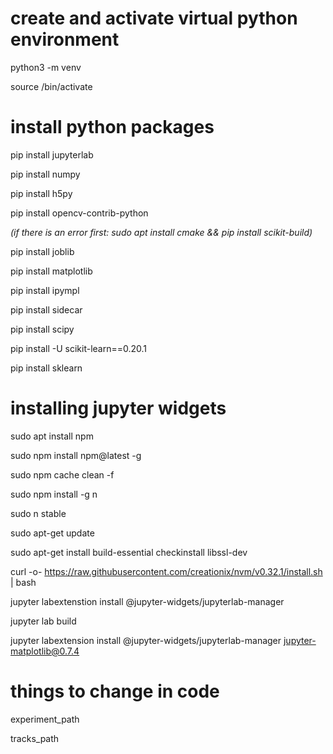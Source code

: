 # create and activate virtual python environment
python3 -m venv <name>
  
source <name>/bin/activate

# install python packages
pip install jupyterlab

pip install numpy

pip install h5py

pip install opencv-contrib-python

_(if there is an error first: sudo apt install cmake && pip install scikit-build)_

pip install joblib

pip install matplotlib

pip install ipympl

pip install sidecar

pip install scipy

pip install -U scikit-learn==0.20.1

pip install sklearn

# installing jupyter widgets
sudo apt install npm

sudo npm install npm@latest -g

sudo npm cache clean -f

sudo npm install -g n

sudo n stable

sudo apt-get update

sudo apt-get install build-essential checkinstall libssl-dev

curl -o- https://raw.githubusercontent.com/creationix/nvm/v0.32.1/install.sh | bash

jupyter labextenstion install @jupyter-widgets/jupyterlab-manager

jupyter lab build

jupyter labextension install @jupyter-widgets/jupyterlab-manager jupyter-matplotlib@0.7.4

# things to change in code
experiment_path

tracks_path
